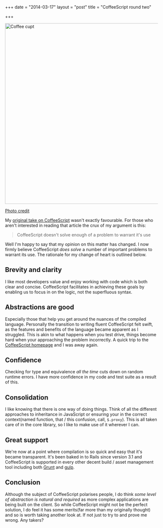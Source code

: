 +++
date = "2014-03-17"
layout = "post"
title = "CoffeeScript round two"

+++

<img width="594px" src="https://farm4.staticflickr.com/3017/2555556885_6a1b81a97f_z.jpg" alt="Coffee cupt" />

[Photo credit](http://www.flickr.com/photos/lwy/2555556885/)

My [original take on CoffeeScript](/2011/07/24/my-take-on-coffeescript.html) wasn't exactly favourable. For those who aren't interested in reading that article the crux of my argument is this:

> CoffeeScript doesn't solve enough of a problem to warrant it's use

Well I'm happy to say that my opinion on this matter has changed. I now firmly believe CoffeeScript _does solve_ a number of important problems to warrant its use. The rationale for my change of heart is outlined below.

## Brevity and clarity

I like most developers value and enjoy working with code which is both clear and concise. CoffeeScript facilitates in achieving these goals by enabling us to focus in on the logic, not the superfluous syntax.

## Abstractions are good

Especially those that help you get around the nuances of the compiled language. Personally the transition to writing fluent CoffeeScript felt swift, as the features and benefits of the language became apparent as I struggled. This is akin to what happens when you test drive, things become hard when your approaching the problem incorrectly. A quick trip to the [CoffeeScript homepage](http://coffeescript.org/) and I was away again.

## Confidence

Checking for type and equivalence _all the time_ cuts down on random runtime errors. I have more confidence in my code and test suite as a result of this.

## Consolidation

I like knowing that there is one way of doing things. Think of all the different approaches to inheritance in JavaScript or ensuring your in the correct context(named function, that / this confusion, call, `$.proxy`). This is all taken care of in the core library, so I like to make use of it wherever I can.

## Great support

We're now at a point where compilation is so quick and easy that it's became transparent. It's been baked in to Rails since version 3.1 and CoffeeScript is supported in every other decent build / asset management tool including both [Grunt](http://gruntjs.com/) and [gulp](http://gulpjs.com/).

## Conclusion

Although the subject of CoffeeScript polarises people, I do think _some level of abstraction is natural and required_ as more complex applications are being built on the client. So while CoffeeScript might not be the perfect solution, I do feel it has some merits(far more than my originally thought) and so is worth taking another look at. If not just to try to and prove me wrong. Any takers?
